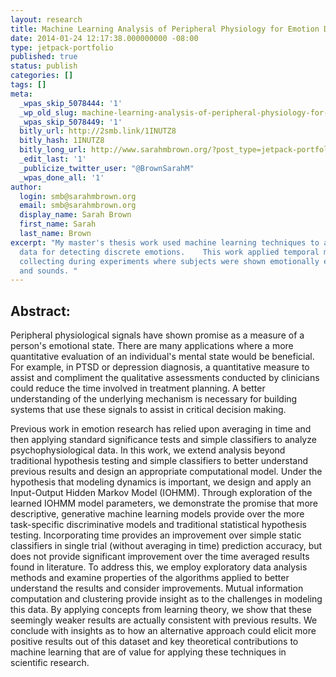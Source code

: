 ```yaml
---
layout: research
title: Machine Learning Analysis of Peripheral Physiology for Emotion Detection
date: 2014-01-24 12:17:38.000000000 -08:00
type: jetpack-portfolio
published: true
status: publish
categories: []
tags: []
meta:
  _wpas_skip_5078444: '1'
  _wp_old_slug: machine-learning-analysis-of-peripheral-physiology-for-emotion-detection
  _wpas_skip_5078449: '1'
  bitly_url: http://2smb.link/1INUTZ8
  bitly_hash: 1INUTZ8
  bitly_long_url: http://www.sarahmbrown.org/?post_type=jetpack-portfolio&p=447
  _edit_last: '1'
  _publicize_twitter_user: "@BrownSarahM"
  _wpas_done_all: '1'
author:
  login: smb@sarahmbrown.org
  email: smb@sarahmbrown.org
  display_name: Sarah Brown
  first_name: Sarah
  last_name: Brown
excerpt: "My master's thesis work used machine learning techniques to analyze physiological
  data for detecting discrete emotions.    This work applied temporal models to data
  collecting during experiments where subjects were shown emotionally evocative images
  and sounds. "
---
```


## Abstract:

Peripheral physiological signals have shown promise as a measure of a person's emotional state. There are many applications where a more quantitative evaluation of an individual's mental state would be beneficial. For example, in PTSD or depression diagnosis, a quantitative measure to assist and compliment the qualitative assessments conducted by clinicians could reduce the time involved in treatment planning. A better understanding of the underlying mechanism is necessary for building systems that use these signals to assist in critical decision making.

Previous work in emotion research has relied upon averaging in time and then applying standard significance tests and simple classifiers to analyze psychophysiological data. In this work, we extend analysis beyond traditional hypothesis testing and simple classifiers to better understand previous results and design an appropriate computational model. Under the hypothesis that modeling dynamics is important, we design and apply an Input-Output Hidden Markov Model (IOHMM). Through exploration of the learned IOHMM model parameters, we demonstrate the promise that more descriptive, generative machine learning models provide over the more task-specific discriminative models and traditional statistical hypothesis testing. Incorporating time provides an improvement over simple static classifiers in single trial (without averaging in time) prediction accuracy, but does not provide significant improvement over the time averaged results found in literature. To address this, we employ exploratory data analysis methods and examine properties of the algorithms applied to better understand the results and consider improvements. Mutual information computation and clustering provide insight as to the challenges in modeling this data. By applying concepts from learning theory, we show that these seemingly weaker results are actually consistent with previous results. We conclude with insights as to how an alternative approach could elicit more positive results out of this dataset and key theoretical contributions to machine learning that are of value for applying these techniques in scientific research.

<!---
Citation:
[bibtex file=mypubs.bib highlight="S. M. Brown" key=Brown2014]
Downloads:
[gallery link="file" ids="448"]
Related Posts:<br />
[display-posts include_excerpt="false" tag="ms-thesis" wrapper="ul"]
--->
